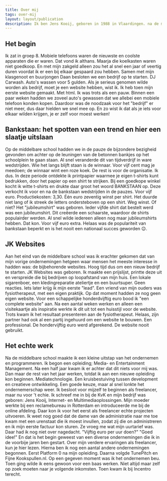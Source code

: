 ```yaml
---
title: Over mij
tags: over-mij
layout: layout/publication
description: Ik ben Jens Kooij, geboren in 1988 in Vlaardingen. na de middelbareschool heb ik de opleiding Mediatechnologie gevolgd aan de Hogeschool Rotterdam. Al van jongs af aan ben ik altijd bezig geweest met computers, programmeren en ondernemen.
---
```

## Het begin
Ik zat in groep 8. Mobiele telefoons waren de nieuwste en coolste apparaten die er waren. Dat vond ik althans. Maarja die koelkasten waren niet goedkoop. En met mijn zakgeld alleen zou het al snel een jaar of veertig duren voordat ik er een bij elkaar gespaard zou hebben. Samen met mijn klasgenoot en buurjongen Daan besloten we een bedrijf op te starten. DJ Carwash. Auto's wassen voor 5 gulden. Als je serieus genomen wilde worden als bedrijf, moet je een website hebben, wist ik. Ik heb toen mijn eerste website gemaakt. Met html. Ik was trots als een pauw. Binnen een paar weken hadden we zoveel auto's gewassen dat we allebei een mobiele telefoon konden kopen. Daardoor was de noodzaak voor het "bedrijf" er niet meer, dus daar hielden we snel mee op. En zo wist ik dat als je iets voor elkaar wilden krijgen, je er zelf voor moest werken!
## Bankstaan: het spotten van een trend en hier een slaatje uitslaan
Op de middelbare school hadden we in de pauze de bijzondere bezigheid gevonden om achter op de leuningen van de betonnen bankjes op het schoolplein te gaan staan. Al snel veranderde dit van tijdverdrijf in ware wedstrijden. Wie het langs blijft staan is de winnaar. Voor vijf cent mag je meedoen; de winnaar wint een roze koek. De rest is voor de organisatie. Ik dus.
In deze periode ontdekte ik printpapier waarmee je eigen t-shirts kunt bedrukken, door het papier op een shirt te strijken. Bij een goedkope winkel kocht ik witte t-shirts en drukte daar groot het woord BANKSTAAN op. Deze verkocht ik voor en na de bankstaan wedstrijden in de pauzes. Voor vijf euro. Productiekosten: 3,30. Één euro zeventig winst per shirt. Het duurde niet lang of ik streek de letters ondersteboven op een shirt. Weg winst. Of niet?
Het "jubileumshirt" was geboren. Ieder vijfde shirt dat bestelt werd was een jubileumshirt. Dit creëerde een schaarste, waardoor de shirts populairder werden. Al snel wilde iedereen alleen nog maar jubileumshirts hebben. Dat kon. Voor vijf euro extra.
Helaas was de populariteit van bankstaan beperkt en is het nooit een nationaal succes geworden 😉.
## JK Websites
Aan het eind van de middelbare school was ik erachter gekomen dat van mijn vorige ondernemingen hetgeen waar mensen het meeste interesse in hadden was: de bijbehorende websites. Hoog tijd dus om een nieuw bedrijf te starten. JK Websites was geboren. Ik maakte een prijslijst, printte deze uit en verspreide die bij bedrijven op loopafstand van mijn huis. Een lokale sigarenboer, een kledingreparatie ateliertje en een buurtsuper. Geen reacties.
Iets later krijg ik mijn eerste "lead". Een vriend van mijn ouders was fysiotherapeut, met een eigen praktijk. Op dat moment hadden ze nog geen eigen website. Voor een schappelijke honderdvijftig euro bood ik "een complete website" aan. Na een aantal weken werken en alleen een visitekaartje als inspiratie werkte ik dit uit tot een huisstijl voor de website. Trots kwam ik het resultaat presenteren aan de fysiotherapeut. Helaas, zijn partner had ook al een partij ingehuurd om een website te bouwen. Een professional. De hondervijftig euro werd afgerekend. De website nooit gebruikt.
## Het echte werk
Na de middelbare school maakte ik een kleine uitstap van het ondernemen en programmeren. Ik begon een opleiding; Media- en Entertainment Management. Na een half jaar kwam ik er achter dat dit niets voor mij was. Dan maar de rest van het jaar werken, totdat ik aan een nieuwe opleiding kon beginnen. Mediatechnologie. Een kruisbestuiving tussen development en creatieve ontwikkeling. Een goede keuze, maar al snel lonkte het ondernemerschap weer. Ik besloot voor mijzelf te beginnen als freelancer, maar nu voor 't echie. Ik schreef me in bij de KvK en mijn bedrijf was geboren: Jens Kooij, Internet- en Multimediaoplossingen.
Mijn moeder werkte bij een reclamebureau in Rotterdam en introduceerde me bij de online afdeling. Daar kon ik voor het eerst als freelancer echte projecten uitvoeren. Ik weet nog goed dat de dame van de administratie naar me toe kwam met een urenstaat die ik moest invullen, zodat zij die on administreren en ik mijn eerste factuur kon sturen. Ze vroeg me wat mijn uurtarief was. Daar had ik nog niet over nagedacht.
"Vijftig euro per uur doen?"
"Goed idee!"
En dat is het begin geweest van een diverse ondernemingen die ik in de voorbije jaren ben gestart. Over mijn verdere ervaringen als freelancer, kun je hier lezen. Hierna ben ik nog een aantal andere ondernemingen begonnen. Eerst Platform 0 na mijn opleiding. Daarna volgde TunePitch en Fijne Kookspullen.nl. Op een gegeven moment was ik het ondernemen beu. Toen ging wilde ik eens gewoon voor een baas werken. Niet altijd maar zelf op zoek moeten naar je volgende inkomsten. Toen kwam ik bij Incentro terecht. 